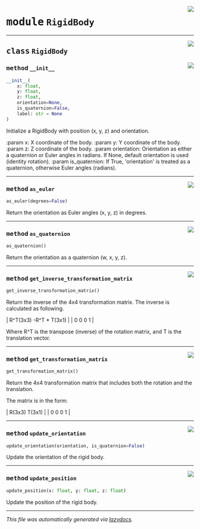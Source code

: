<!-- markdownlint-disable -->

<a href="../src/RigidBody.py#L0"><img align="right" style="float:right;" src="https://img.shields.io/badge/-source-cccccc?style=flat-square"></a>

# <kbd>module</kbd> `RigidBody`






---

<a href="../src/RigidBody.py#L4"><img align="right" style="float:right;" src="https://img.shields.io/badge/-source-cccccc?style=flat-square"></a>

## <kbd>class</kbd> `RigidBody`




<a href="../src/RigidBody.py#L5"><img align="right" style="float:right;" src="https://img.shields.io/badge/-source-cccccc?style=flat-square"></a>

### <kbd>method</kbd> `__init__`

```python
__init__(
    x: float,
    y: float,
    z: float,
    orientation=None,
    is_quaternion=False,
    label: str = None
)
```

Initialize a RigidBody with position (x, y, z) and orientation. 

:param x: X coordinate of the body. :param y: Y coordinate of the body. :param z: Z coordinate of the body. :param orientation: Orientation as either a quaternion or Euler angles in radians.  If None, default orientation is used (identity rotation). :param is_quaternion: If True, 'orientation' is treated as a quaternion, otherwise Euler angles (radians). 




---

<a href="../src/RigidBody.py#L39"><img align="right" style="float:right;" src="https://img.shields.io/badge/-source-cccccc?style=flat-square"></a>

### <kbd>method</kbd> `as_euler`

```python
as_euler(degrees=False)
```

Return the orientation as Euler angles (x, y, z) in degrees. 

---

<a href="../src/RigidBody.py#L35"><img align="right" style="float:right;" src="https://img.shields.io/badge/-source-cccccc?style=flat-square"></a>

### <kbd>method</kbd> `as_quaternion`

```python
as_quaternion()
```

Return the orientation as a quaternion (w, x, y, z). 

---

<a href="../src/RigidBody.py#L61"><img align="right" style="float:right;" src="https://img.shields.io/badge/-source-cccccc?style=flat-square"></a>

### <kbd>method</kbd> `get_inverse_transformation_matrix`

```python
get_inverse_transformation_matrix()
```

Return the inverse of the 4x4 transformation matrix. The inverse is calculated as following. 

| R^T(3x3)    -R^T * T(3x1)  | |   0  0  0         1        | 

Where R^T is the transpose (inverse) of the rotation matrix, and T is the translation vector. 

---

<a href="../src/RigidBody.py#L43"><img align="right" style="float:right;" src="https://img.shields.io/badge/-source-cccccc?style=flat-square"></a>

### <kbd>method</kbd> `get_transformation_matrix`

```python
get_transformation_matrix()
```

Return the 4x4 transformation matrix that includes both the rotation and the translation. 

The matrix is in the form: 

| R(3x3)  T(3x1)  | |  0 0 0    1     | 

---

<a href="../src/RigidBody.py#L122"><img align="right" style="float:right;" src="https://img.shields.io/badge/-source-cccccc?style=flat-square"></a>

### <kbd>method</kbd> `update_orientation`

```python
update_orientation(orientation, is_quaternion=False)
```

Update the orientation of the rigid body. 

---

<a href="../src/RigidBody.py#L115"><img align="right" style="float:right;" src="https://img.shields.io/badge/-source-cccccc?style=flat-square"></a>

### <kbd>method</kbd> `update_position`

```python
update_position(x: float, y: float, z: float)
```

Update the position of the rigid body. 




---

_This file was automatically generated via [lazydocs](https://github.com/ml-tooling/lazydocs)._
